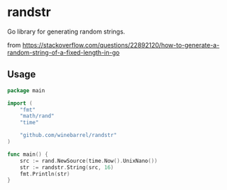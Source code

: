 # randstr

Go library for generating random strings.

from https://stackoverflow.com/questions/22892120/how-to-generate-a-random-string-of-a-fixed-length-in-go

## Usage

```go
package main

import (
	"fmt"
	"math/rand"
	"time"

	"github.com/winebarrel/randstr"
)

func main() {
	src := rand.NewSource(time.Now().UnixNano())
	str := randstr.String(src, 16)
	fmt.Println(str)
}
```
